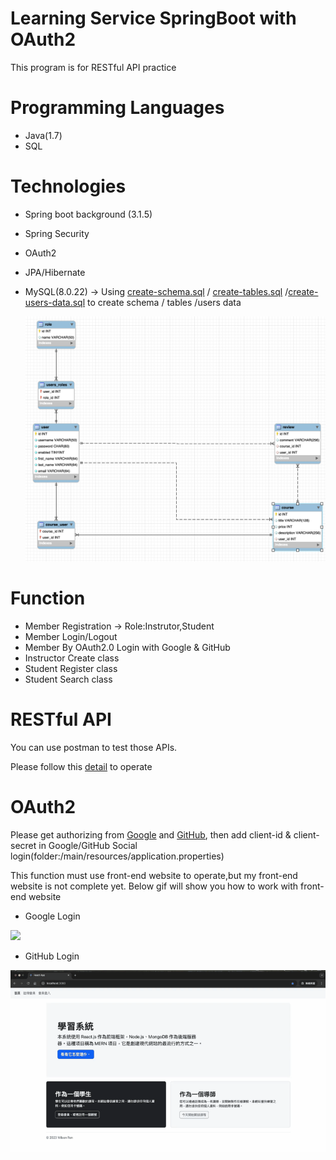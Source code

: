 # Learning Service SpringBoot with OAuth2

This program is for RESTful API practice

# Programming Languages
- Java(1.7)
- SQL

# Technologies

- Spring boot background (3.1.5)
- Spring Security
- OAuth2 
- JPA/Hibernate
- MySQL(8.0.22) -> Using [create-schema.sql](https://github.com/percyku/learning-server-springboot-oauth2/blob/master/create-schema.sql) / [create-tables.sql](https://github.com/percyku/learning-server-springboot/blob/master/create-tables.sql) /[create-users-data.sql](https://github.com/percyku/learning-server-springboot-oauth2/blob/master/create-users-data.sql) to create schema / tables /users data

  [<img src="images/relative-table.png">](https://github.com/percyku/learning-server-springboot-oauth2/blob/master/images/relative-table.png)

# Function

- Member Registration -> Role:Instrutor,Student
- Member Login/Logout
- Member By OAuth2.0 Login with Google & GitHub
- Instructor Create class
- Student Register class
- Student Search class

# RESTful API

You can use postman to test those APIs.

Please follow this [detail](https://github.com/percyku/learning-server-springboot/blob/master/restful-api-operation.md) to operate



# OAuth2

Please get authorizing from [Google](https://console.cloud.google.com/welcome) and [GitHub](https://github.com/settings/developers),
then add client-id & client-secret in Google/GitHub Social login(folder:/main/resources/application.properties)

This function must use front-end website to operate,but my front-end website is not complete yet.
Below gif will show you how to work with front-end website

- Google Login

[<img src="images/google-login-l.gif">](https://github.com/percyku/learning-server-springboot-oauth2/blob/master/images/google-login-l.gif)

- GitHub Login

[<img src="images/github-login-l.gif">](https://github.com/percyku/learning-server-springboot-oauth2/blob/master/images/github-login-l.gif)